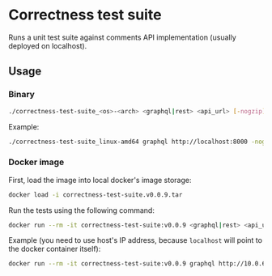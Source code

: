 # Correctness test suite

Runs a unit test suite against comments API implementation (usually deployed on localhost).

## Usage

### Binary

```sh
./correctness-test-suite_<os>-<arch> <graphql|rest> <api_url> [-nogzip] [-nodefops]
```

Example:

```sh
./correctness-test-suite_linux-amd64 graphql http://localhost:8000 -nogzip -nodefops
```

### Docker image

First, load the image into local docker's image storage:

```sh
docker load -i correctness-test-suite.v0.0.9.tar
```

Run the tests using the following command:

```sh
docker run --rm -it correctness-test-suite:v0.0.9 <graphql|rest> <api_url> [-nogzip] [-nodefops]
```

Example (you need to use host's IP address, because `localhost` will point to the docker container itself):

```sh
docker run --rm -it correctness-test-suite:v0.0.9 graphql http://10.0.6.1:8000 -nogzip -nodefops
```

